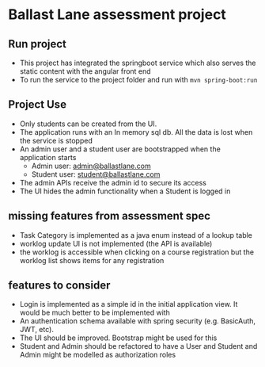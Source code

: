 # Ballast Lane assessment project
## Run project
* This project has integrated the springboot service which also serves the static content with the angular front end
* To run the service to the project folder and run with
```mvn spring-boot:run```

## Project Use
* Only students can be created from the UI.
* The application runs with an In memory sql db.  All the data is lost when the service is stopped
* An admin user and a student user are bootstrapped when the application starts
  * Admin user: admin@ballastlane.com
  * Student user: student@ballastlane.com
* The admin APIs receive the admin id to secure its access
* The UI hides the admin functionality when a Student is logged in

## missing features from assessment spec
* Task Category is implemented as a java enum instead of a lookup table
* worklog update UI is not implemented (the API is available)
* the worklog is accessible when clicking on a course registration but the worklog list shows items for any registration

## features to consider
* Login is implemented as a simple id in the initial application view.  It would be much better to be implemented with 
* An authentication schema available with spring security (e.g. BasicAuth, JWT, etc).
* The UI should be improved.  Bootstrap might be used for this
* Student and Admin should be refactored to have a User and Student and Admin might be modelled as authorization roles
